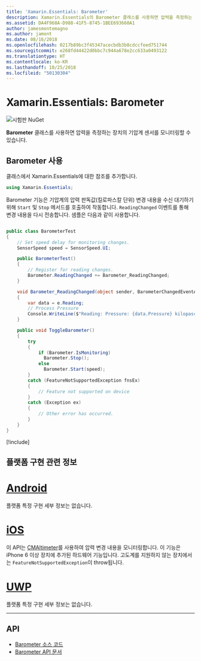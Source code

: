 ```yaml
---
title: 'Xamarin.Essentials: Barometer'
description: Xamarin.Essentials의 Barometer 클래스를 사용하면 압력을 측정하는 장치의 기압계 센서를 모니터링할 수 있습니다.
ms.assetid: DA4F968A-D988-41F5-8745-1BEE693660A1
author: jamesmontemagno
ms.author: jamont
ms.date: 08/16/2018
ms.openlocfilehash: 0217b89bc3f45347acecbdb3b8cdccfeed751744
ms.sourcegitcommit: e268fd44422d0bbc7c944a678e2cc633a0493122
ms.translationtype: HT
ms.contentlocale: ko-KR
ms.lasthandoff: 10/25/2018
ms.locfileid: "50130304"
---
```

# <a name="xamarinessentials-barometer"></a>Xamarin.Essentials: Barometer

![시험판 NuGet](~/media/shared/pre-release.png)

**Barometer** 클래스를 사용하면 압력을 측정하는 장치의 기압계 센서를 모니터링할 수 있습니다.

## <a name="using-barometer"></a>Barometer 사용

클래스에서 Xamarin.Essentials에 대한 참조를 추가합니다.

```csharp
using Xamarin.Essentials;
```

Barometer 기능은 기압계의 압력 판독값(킬로파스칼 단위) 변경 내용을 수신 대기하기 위해 `Start` 및 `Stop` 메서드를 호출하여 작동합니다. `ReadingChanged` 이벤트를 통해 변경 내용을 다시 전송합니다. 샘플은 다음과 같이 사용합니다.

```csharp

public class BarometerTest
{
    // Set speed delay for monitoring changes.
    SensorSpeed speed = SensorSpeed.UI;

    public BarometerTest()
    {
        // Register for reading changes.
        Barometer.ReadingChanged += Barometer_ReadingChanged;
    }

    void Barometer_ReadingChanged(object sender, BarometerChangedEventArgs e)
    {
        var data = e.Reading;
        // Process Pressure
        Console.WriteLine($"Reading: Pressure: {data.Pressure} kilopascals");
    }

    public void ToggleBarometer()
    {
        try
        {
            if (Barometer.IsMonitoring)
              Barometer.Stop();
            else
              Barometer.Start(speed);
        }
        catch (FeatureNotSupportedException fnsEx)
        {
            // Feature not supported on device
        }
        catch (Exception ex)
        {
            // Other error has occurred.
        }
    }
}
```

[!include[](~/essentials/includes/sensor-speed.md)]

## <a name="platform-implementation-specifics"></a>플랫폼 구현 관련 정보

# <a name="androidtabandroid"></a>[Android](#tab/android)

플랫폼 특정 구현 세부 정보는 없습니다.

# <a name="iostabios"></a>[iOS](#tab/ios)

이 API는 [CMAltimeter](https://developer.apple.com/documentation/coremotion/cmaltimeter#//apple_ref/occ/cl/CMAltimeter)를 사용하여 압력 변경 내용을 모니터링합니다. 이 기능은 iPhone 6 이상 장치에 추가된 하드웨어 기능입니다. 고도계를 지원하지 않는 장치에서는 `FeatureNotSupportedException`이 throw됩니다.

# <a name="uwptabuwp"></a>[UWP](#tab/uwp)

플랫폼 특정 구현 세부 정보는 없습니다.

-----

## <a name="api"></a>API

- [Barometer 소스 코드](https://github.com/xamarin/Essentials/tree/master/Xamarin.Essentials/Barometer)
- [Barometer API 문서](xref:Xamarin.Essentials.Barometer)
